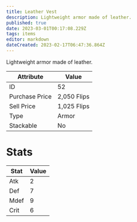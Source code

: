 ```yaml
---
title: Leather Vest
description: Lightweight armor made of leather.
published: true
date: 2023-03-01T00:17:08.229Z
tags: items
editor: markdown
dateCreated: 2023-02-17T06:47:36.864Z
---
```


Lightweight armor made of leather.

|Attribute|Value|
|-|-|
|ID|52|
|Purchase Price|2,050 Flips|
|Sell Price|1,025 Flips|
|Type|Armor|
|Stackable|No|

# Stats
|Stat|Value|
|-|-|
|Atk|2|
|Def|7|
|Mdef|9|
|Crit|6|
